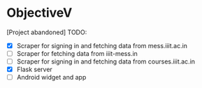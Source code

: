 # ObjectiveV

[Project abandoned]
TODO:

- [x] Scraper for signing in and fetching data from mess.iiit.ac.in
- [ ] Scraper for fetching data from iiit-mess.in
- [ ] Scraper for signing in and fetching data from courses.iiit.ac.in
- [x] Flask server
- [ ] Android widget and app
